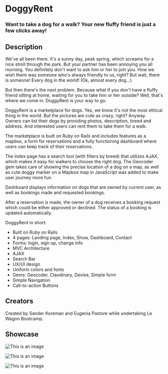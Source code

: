 <h1>DoggyRent</h1>
<h3>Want to take a dog for a walk? Your new fluffy friend is just a few clicks away!</h3>

<h2>Description</h2>

<p>We've all been there. It's a sunny day, peak spring, which screams for a nice stroll through the park. But your partner has been annoying you all morning. You definitely don't want to ask him or her to join you. How we wish there was someone who's always friendly to us, right? But wait, there is someone! Every dog in the world! (Ok, almost every dog...)<p>
  
<p>But then there's the next problem. Because what if you don't have a fluffy friend sitting at home, waiting for you to take him or her outside? Well, that's where we come in. DoggyRent is your way to go.<p>
  
<p>DoggyRent is a marketplace for dogs. Yes, we know it's not the most ethical thing in the world. But the pictures are cute as crazy, right? Anyway. Owners can list their dogs by providing photos, description, breed and address. And interested users can rent them to take them for a walk.<p>
 
<p>The marketplace is built on Ruby on Rails and includes features as a mapbox, a form for reservations and a fully functioning dashboard where users can keep track of their reservations.<p>

<p> The index page has a search tool (with filters by breed) that utilizes AJAX, which makes it easy for walkers to choose the right dog. The Geocoder gem takes care of showing the precise location of a dog on a map, as well as cute doggy marker on a Mapbox map in JavaScript was added to make user journey more fun.</p>

<p>Dashboard displays information on dogs that are owned by current user, as well as bookings made and requested bookings.</p>

<p>After a reservation is made, the owner of a dog receives a booking request which could be either approved or declined. The status of a booking is updated automatically.</p>

 <p> DoggyRent in short: </p>
  <ul>
  <li>Built on Ruby on Rails</li>
    <li>4 pages: Landing page, Index, Show, Dashboard, Contact</li>
    <li>Forms: login, sign up, change info</li>
    <li>MVC Architecture</li>
    <li>AJAX</li>
    <li>Search Bar</li>
    <li>UX/UI design</li>
    <li>Uniform colors and fonts</li>
    <li>Gems: Geocoder, Claudinary, Devise, Simple form</li>
    <li>Simple Navigation</li>
    <li>Call-to-action Buttons</li>
  </ul>
  
  <h2>Creators</h2>
Created by Sander Koreman and Eugenia Pastore while undertaking Le Wagon Bootcamp.

<h2>Showcase</h2>


  ![This is an image](https://i.ibb.co/qpcw6W0/doggyrentalonlaptop.png)


![This is an image](https://i.ibb.co/qxSCQPZ/doggyrentalonlaptop2.png)

![This is an image](https://i.ibb.co/X4kp8RW/dashboarddoggyonscreen.png)
